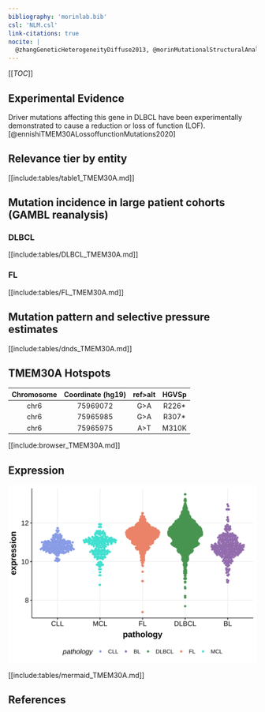 ```yaml
---
bibliography: 'morinlab.bib'
csl: 'NLM.csl'
link-citations: true
nocite: |
  @zhangGeneticHeterogeneityDiffuse2013, @morinMutationalStructuralAnalysis2013, @morinFrequentMutationHistonemodifying2011, 
---
```

[[_TOC_]]


## Experimental Evidence

Driver mutations affecting this gene in DLBCL have been experimentally demonstrated to cause a reduction or loss of function (LOF).[@ennishiTMEM30ALossoffunctionMutations2020]

## Relevance tier by entity

[[include:tables/table1_TMEM30A.md]]

## Mutation incidence in large patient cohorts (GAMBL reanalysis)

### DLBCL
[[include:tables/DLBCL_TMEM30A.md]]

### FL
[[include:tables/FL_TMEM30A.md]]

## Mutation pattern and selective pressure estimates

[[include:tables/dnds_TMEM30A.md]]


## TMEM30A Hotspots

| Chromosome |Coordinate (hg19) | ref>alt | HGVSp | 
 | :---:| :---: | :--: | :---: |
| chr6 | 75969072 | G>A | R226* |
| chr6 | 75965985 | G>A | R307* |
| chr6 | 75965975 | A>T | M310K |

[[include:browser_TMEM30A.md]]

## Expression
![](images/gene_expression/TMEM30A_by_pathology.svg)
<!-- ORIGIN: morinFrequentMutationHistonemodifying2011 -->
<!-- DLBCL: morinFrequentMutationHistonemodifying2011 -->
<!-- FL: morinFrequentMutationHistonemodifying2011 -->
[[include:tables/mermaid_TMEM30A.md]]

## References
